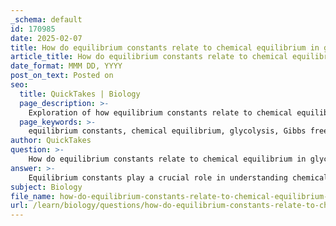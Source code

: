 ```yaml
---
_schema: default
id: 170985
date: 2025-02-07
title: How do equilibrium constants relate to chemical equilibrium in glycolysis?
article_title: How do equilibrium constants relate to chemical equilibrium in glycolysis?
date_format: MMM DD, YYYY
post_on_text: Posted on
seo:
  title: QuickTakes | Biology
  page_description: >-
    Exploration of how equilibrium constants relate to chemical equilibrium in glycolysis, discussing their role alongside Gibbs free energy change in metabolic processes.
  page_keywords: >-
    equilibrium constants, chemical equilibrium, glycolysis, Gibbs free energy, ΔG, metabolic pathways, enzymatic reactions, ATP hydrolysis, reaction quotient, K value, spontaneity, metabolic regulation
author: QuickTakes
question: >-
    How do equilibrium constants relate to chemical equilibrium in glycolysis?
answer: >-
    Equilibrium constants play a crucial role in understanding chemical equilibrium, particularly in metabolic pathways like glycolysis. In glycolysis, a series of enzymatic reactions convert glucose into pyruvate, and each step can be analyzed in terms of its equilibrium constant (K) and Gibbs free energy change (ΔG).\n\n### Relationship Between Equilibrium Constants and ΔG\n\n1. **Equilibrium Constant (K)**: The equilibrium constant is a numerical value that expresses the ratio of the concentrations of products to reactants at equilibrium. For a general reaction:\n\n   $$\n   aA + bB \rightleftharpoons cC + dD\n   $$\n\n   the equilibrium constant is defined as:\n\n   $$\n   K = \frac{[C]^c[D]^d}{[A]^a[B]^b}\n   $$\n\n   This constant indicates the extent to which a reaction proceeds to form products versus remaining as reactants.\n\n2. **Gibbs Free Energy Change (ΔG)**: The change in Gibbs free energy is a measure of the spontaneity of a reaction. The relationship between ΔG and the equilibrium constant is given by the equation:\n\n   $$\n   ΔG = ΔG^\circ + RT \ln(Q)\n   $$\n\n   where:\n   - $ ΔG^\circ $ is the standard Gibbs free energy change,\n   - $ R $ is the universal gas constant,\n   - $ T $ is the temperature in Kelvin,\n   - $ Q $ is the reaction quotient, which is the ratio of product concentrations to reactant concentrations at any point in time.\n\n   At equilibrium, $ ΔG = 0 $ and $ Q = K $, leading to the simplified relationship:\n\n   $$\n   ΔG^\circ = -RT \ln(K)\n   $$\n\n   This indicates that a negative $ ΔG^\circ $ corresponds to a larger equilibrium constant (K > 1), suggesting that the products are favored at equilibrium.\n\n### Application in Glycolysis\n\nIn glycolysis, several reactions are coupled to drive the overall pathway forward, even when some individual reactions may be unfavorable (positive ΔG). The coupling of these reactions often involves the hydrolysis of ATP, which has a highly negative ΔG, thus providing the necessary energy to drive the unfavorable reactions forward.\n\nFor example, the conversion of glucose to pyruvate involves both favorable and unfavorable steps. The unfavorable steps can be made favorable by coupling them with the hydrolysis of ATP, effectively lowering the overall ΔG of the pathway.\n\n### Conclusion\n\nIn summary, equilibrium constants are essential for understanding the dynamics of reactions in glycolysis. They provide insight into the favorability of reactions based on their ΔG values, allowing for the prediction of how metabolic pathways will proceed under physiological conditions. The interplay between equilibrium constants and Gibbs free energy is fundamental to the regulation and efficiency of metabolic processes.
subject: Biology
file_name: how-do-equilibrium-constants-relate-to-chemical-equilibrium-in-glycolysis.md
url: /learn/biology/questions/how-do-equilibrium-constants-relate-to-chemical-equilibrium-in-glycolysis
---
```


&nbsp;